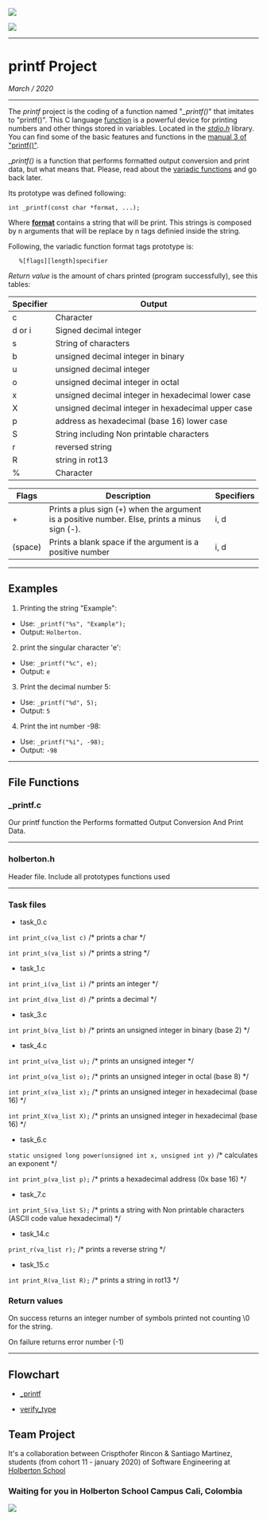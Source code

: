 ![](https://assets.holbertonschool.com/school_event_types/photos/000/000/011/regular/IMG_3198.jpg?1574094855)

![](https://rails-assets.holbertonschool.com/assets/logos/holberton-school-logo_tablet-1-04810483bf8b1cf6eb253405d5b35dbed5fd303a896eba7f9b2d53c7d4690fe5.png)
________________________________________________________________________________
# printf Project
*March / 2020*
__________________________________________________
The *printf* project is the coding of a function named "*_printf()*" that imitates to "printf()". This C language [function](https://www.cypress.com/file/54761/download) is a powerful device for printing numbers and other things stored in variables.   Located in the [_stdio.h_](https://es.wikipedia.org/wiki/Stdio.h) library. You can find some of the basic features and functions in the [manual 3 of "printf()"](http://man7.org/linux/man-pages/man3/printf.3.html).

__printf()_ is a function that performs formatted output conversion and print data, but what means that. Please, read about the [variadic functions](https://en.cppreference.com/w/c/variadic) and go back later.

Its prototype was defined following:

``
	int _printf(const char *format, ...);
``

Where [**format**](http://www.cplusplus.com/forum/beginner/148436/) contains a string that will be print. This strings is composed by n arguments that will be replace by n tags definied inside the string.

Following, the variadic function format tags prototype is:

	   %[flags][length]specifier

*Return value* is the amount of chars printed (program successfully), see this tables:

| Specifier | Output |
| ------------- | ------------- |
| c | Character  |
| d or i | Signed decimal integer |
| s | String of characters |
| b | unsigned decimal integer in binary |
| u | unsigned decimal integer |
| o | unsigned decimal integer in octal |
| x | unsigned decimal integer in hexadecimal lower case |
| X | unsigned decimal integer in hexadecimal upper case |
| p | address as hexadecimal (base 16) lower case |
| S | String including Non printable characters |
| r | reversed string |
| R | string in rot13 |
| %  | Character |


| Flags | Description | Specifiers |
| ------------- | ------------- | ------------- |
| +  | Prints a plus sign (+) when the argument is a positive number. Else, prints a minus sign (-). | i, d |
| (space) | Prints a blank space if the argument is a positive number | i, d |

------------

## Examples

1. Printing the string "Example":
+ Use: `_printf("%s", "Example");`
+ Output: `Holberton.`

2. print the singular character 'e':
+ Use: `_printf("%c", e);`
+ Output: `e`
3. Print the decimal number 5:
+ Use: `_printf("%d", 5);`
+ Output: `5`

4. Print the int number -98:
+ Use: `_printf("%i", -98);`
+ Output: `-98`

------------

## File Functions

### _printf.c
Our printf function the Performs formatted Output Conversion And Print Data.

------------

### holberton.h
Header file. Include all prototypes functions used

------------
### Task files

* task_0.c

`int print_c(va_list c)` /* prints a char */

`int print_s(va_list s)` /* prints a string */

* task_1.c

`int print_i(va_list i)` /* prints an integer */

`int print_d(va_list d)` /* prints a decimal */

* task_3.c

`int print_b(va_list b)` /* prints an unsigned integer in binary (base 2) */

* task_4.c

`int print_u(va_list u);` /* prints an unsigned integer */

`int print_o(va_list o);` /* prints an unsigned integer in octal (base 8) */

`int print_x(va_list x);` /* prints an unsigned integer in hexadecimal (base 16) */

`int print_X(va_list X);` /* prints an unsigned integer in hexadecimal (base 16) */

* task_6.c

`static unsigned long power(unsigned int x, unsigned int y)` /* calculates an exponent */

`int print_p(va_list p);` /* prints a hexadecimal address (0x base 16) */

* task_7.c

`int print_S(va_list S);` /* prints a string with Non printable characters (ASCII code value hexadecimal) */

* task_14.c

`print_r(va_list r);` /* prints a reverse string */

* task_15.c

`int print_R(va_list R);` /* prints a string in rot13 */

### Return values

On success returns an integer number of symbols printed not counting \\0 for the string.

On failure returns error number (-1)

------------
## Flowchart

* [_printf](https://drive.google.com/file/d/18urUCRs0wF_hn4KMm4oob39qXFOyzZQd/view?usp=sharing)

* [verify_type](https://drive.google.com/file/d/1UkRRm2s3xmWcHA2c_0XRnQyJkw51hVUD/view?usp=sharing)

## Team Project

It's a collaboration between Crispthofer Rincon & Santiago Martinez, students (from cohort 11 - january 2020) of Software Engineering at [Holberton School](https://www.holbertonschool.com/)

### Waiting for you in Holberton School Campus Cali, Colombia
![](https://assets.holbertonschool.com/media_images/files/000/000/822/original/hero-2165.jpg)